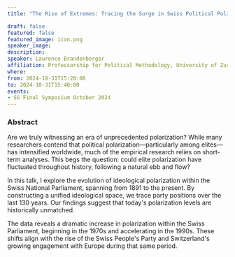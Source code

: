```yaml
---
title: "The Rise of Extremes: Tracing the Surge in Swiss Political Polarization"

draft: false
featured: false
featured_image: icon.png
speaker_image:
description:
speaker: Laurence Brandenberger
affiliation: Professorship for Political Methodology, University of Zurich (Switzerland)
where:
from: 2024-10-31T15:20:00
to: 2024-10-31T15:40:00
events:
- SG Final Symposium October 2024 
---
```



### Abstract

Are we truly witnessing an era of unprecedented polarization? While many researchers contend that political polarization—particularly among elites—has intensified worldwide, much of the empirical research relies on short-term analyses. This begs the question: could elite polarization have fluctuated throughout history, following a natural ebb and flow?

In this talk, I explore the evolution of ideological polarization within the Swiss National Parliament, spanning from 1891 to the present. By constructing a unified ideological space, we trace party positions over the last 130 years. Our findings suggest that today's polarization levels are historically unmatched.

The data reveals a dramatic increase in polarization within the Swiss Parliament, beginning in the 1970s and accelerating in the 1990s. These shifts align with the rise of the Swiss People's Party and Switzerland's growing engagement with Europe during that same period.
